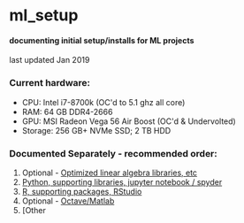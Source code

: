 # ml_setup
#### documenting initial setup/installs for ML projects
last updated Jan 2019

### Current hardware:
* CPU: Intel i7-8700k (OC'd to 5.1 ghz all core)
* RAM: 64 GB DDR4-2666
* GPU: MSI Radeon Vega 56 Air Boost (OC'd & Undervolted)
* Storage: 256 GB+ NVMe SSD; 2 TB HDD

### Documented Separately - recommended order:
1. Optional - [Optimized linear algebra libraries, etc](https://github.com/ahgraber/ml_setup/blob/master/other.md)
2. [Python, supporting libraries, jupyter notebook / spyder](https://github.com/ahgraber/ml_setup/blob/master/python.md)
3. [R, supporting packages, RStudio](https://github.com/ahgraber/ml_setup/blob/master/r.md)
4. Optional - [Octave/Matlab](https://github.com/ahgraber/ml_setup/blob/master/octave.md)
5. [Other
